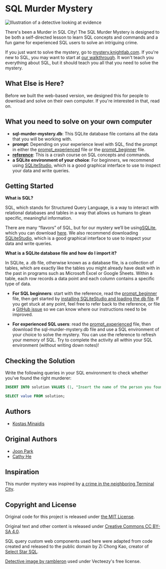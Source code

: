 # SQL Murder Mystery

  ![Illustration of a detective looking at evidence](174092-clue-illustration.png)

  There's been a Murder in SQL City! The SQL Murder Mystery is designed to be both a self-directed lesson to learn SQL concepts and commands and a fun game for experienced SQL users to solve an intriguing crime.

  If you just want to solve the mystery, go to [mystery.knightlab.com](https://mystery.knightlab.com). If you're new to SQL, you may want to start at [our walkthrough](https://mystery.knightlab.com/walkthrough.html). It won't teach you everything about SQL, but it should teach you all that you need to solve the mystery.  

## What Else is Here?

  Before we built the web-based version, we designed this for people to download and solve on their own computer. If you're interested in that, read on.

## What you need to solve on your own computer

  * **sql-murder-mystery.db**: This SQLite database file contains all the data that you will be working with.
  * **prompt**: Depending on your experience level with SQL, find the prompt in either the [prompt_experienced](https://github.com/NUKnightLab/sql-mysteries/blob/master/prompt_experienced.pdf) file or the [prompt_beginner](https://github.com/NUKnightLab/sql-mysteries/blob/master/prompt_beginner.pdf) file.
  * **[reference](https://github.com/NUKnightLab/sql-mysteries/blob/master/reference.pdf)**: This is a crash course on SQL concepts and commands.
  * **a SQLite environment of your choice**: For beginners, we recommend using [SQLiteStudio](https://sqlitestudio.pl/), which is a good graphical interface to use to inspect your data and write queries.

## Getting Started

  **What is SQL?**   

  SQL, which stands for Structured Query Language, is a way to interact with relational databases and tables in a way that allows us humans to glean specific, meaningful information.  
 
  There are many “flavors” of SQL, but for our mystery we’ll be using ​[SQLite​](https://www.sqlite.org/index.html), which you can download [​here​](https://www.sqlite.org/download.html). We also recommend downloading [​SQLiteStudio​](https://sqlitestudio.pl/), which is a good graphical interface to use to inspect your data and write queries. 
 
  **What is a SQLite database file and how do I import it?** 
 
  In SQLite, a .db file, otherwise known as a database file, is a collection of tables, which are exactly like the tables you might already have dealt with in the past in programs such as Microsoft Excel or Google Sheets. Within a table, each row records a data point and each column contains a specific type of data.

  * **For SQL beginners**: start with the reference, read the [prompt_beginner](https://github.com/NUKnightLab/sql-mysteries/blob/master/prompt_beginner.pdf) file, then get started by [installing SQLiteStudio and loading the db file](https://github.com/NUKnightLab/sql-mysteries/blob/master/sqlite_studio.pdf). If you get stuck at any point, feel free to refer back to the reference, or file a [GitHub issue](https://github.com/NUKnightLab/sql-mysteries/issues) so we can know where our instructions need to be improved.

  * **For experienced SQL users**: read the [prompt_experienced](https://github.com/NUKnightLab/sql-mysteries/blob/master/prompt_experienced.pdf) file, then download the sql-murder-mystery.db file and use a SQL environment of your choice to solve the mystery. You can use the reference to refresh your memory of SQL. Try to complete the activity all within your SQL environment (without writing down notes)!

## Checking the Solution

  Write the following queries in your SQL environment to check whether you've found the right murderer:

  ```SQL
  INSERT INTO solution VALUES (1, "Insert the name of the person you found here");

  SELECT value FROM solution;
  ```

## Authors

  * [Kostas Minaidis](https://github.com/kostasx)

## Original Authors

  * [Joon Park](https://twitter.com/JoonParkMusic)
  * [Cathy He](https://twitter.com/Cathy_MeiyingHe)

## Inspiration

  This murder mystery was inspired by [a crime in the neighboring Terminal City](https://github.com/veltman/clmystery "command-line murder mystery").

## Copyright and License

  Original code for this project is released under [the MIT License](https://github.com/NUKnightLab/sql-mysteries/blob/master/LICENSE). 

  Original text and other content is released under [Creative Commons CC BY-SA 4.0](https://creativecommons.org/licenses/by-sa/4.0/). 

  SQL query custom web components used here were adapted from code created and released to the public domain by Zi Chong Kao, creator of [Select Star SQL](https://selectstarsql.com/).

  [Detective image by rambleron](https://www.vecteezy.com/vector-art/174092-clue-illustration) used under Vecteezy's free license.
